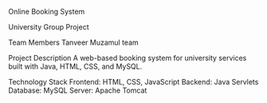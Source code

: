 Online Booking System

University Group Project

Team Members
Tanveer Muzamul
  team 

Project Description
A web-based booking system for university services built with Java, HTML, CSS, and MySQL.

Technology Stack
Frontend: HTML, CSS, JavaScript
Backend: Java Servlets  
Database: MySQL
Server: Apache Tomcat
